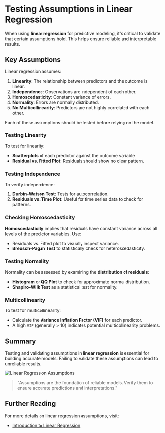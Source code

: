 # Testing Assumptions in Linear Regression 

When using **linear regression** for predictive modeling, it's critical to validate that certain assumptions hold. This helps ensure reliable and interpretable results.

## Key Assumptions

Linear regression assumes:
1. **Linearity**: The relationship between predictors and the outcome is linear.
2. **Independence**: Observations are independent of each other.
3. **Homoscedasticity**: Constant variance of errors.
4. **Normality**: Errors are normally distributed.
5. **No Multicollinearity**: Predictors are not highly correlated with each other.

Each of these assumptions should be tested before relying on the model.

### Testing Linearity

To test for linearity:
- **Scatterplots** of each predictor against the outcome variable
- **Residual vs. Fitted Plot**: Residuals should show no clear pattern.

### Testing Independence

To verify independence:
1. **Durbin-Watson Test**: Tests for autocorrelation.
2. **Residuals vs. Time Plot**: Useful for time series data to check for patterns.

### Checking Homoscedasticity

**Homoscedasticity** implies that residuals have constant variance across all levels of the predictor variables. Use:
- Residuals vs. Fitted plot to visually inspect variance.
- **Breusch-Pagan Test** to statistically check for heteroscedasticity.

### Testing Normality

Normality can be assessed by examining the **distribution of residuals**:
- **Histogram** or **QQ Plot** to check for approximate normal distribution.
- **Shapiro-Wilk Test** as a statistical test for normality.

### Multicollinearity

To test for multicollinearity:
- Calculate the **Variance Inflation Factor (VIF)** for each predictor.
- A high `VIF` (generally > 10) indicates potential multicollinearity problems.

## Summary

Testing and validating assumptions in **linear regression** is essential for building accurate models. Failing to validate these assumptions can lead to unreliable results.

![Linear Regression Assumptions](https://www.example.com/image-link "Linear Regression Assumptions")

> "Assumptions are the foundation of reliable models. Verify them to ensure accurate predictions and interpretations."

## Further Reading

For more details on linear regression assumptions, visit:
- [Introduction to Linear Regression](https://www.statisticssolutions.com/what-is-linear-regression/)
